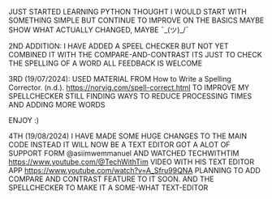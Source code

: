 JUST STARTED LEARNING PYTHON
THOUGHT I WOULD START WITH SOMETHING SIMPLE BUT CONTINUE TO IMPROVE ON THE BASICS
MAYBE SHOW WHAT ACTUALLY CHANGED, MAYBE  ¯\_(ツ)_/¯

2ND ADDITION:
I HAVE ADDED A SPEEL CHECKER BUT NOT YET COMBINED IT WITH THE COMPARE-AND-CONTRAST
ITS JUST TO CHECK THE SPELLING OF A WORD
ALL FEEDBACK IS WELCOME

3RD (19/07/2024):
USED MATERIAL FROM 
How to Write a Spelling Corrector. (n.d.). https://norvig.com/spell-correct.html
TO IMPROVE MY SPELLCHECKER
STILL FINDING WAYS TO REDUCE PROCESSING TIMES
AND ADDING MORE WORDS

ENJOY :)

4TH (19/08/2024)
I HAVE MADE SOME HUGE CHANGES TO THE MAIN CODE
INSTEAD
IT WILL NOW BE A TEXT EDITOR GOT A ALOT OF SUPPORT FORM @asiimwemmanuel AND
WATCHED TECHWITHTIM  https://www.youtube.com/@TechWithTim 
VIDEO WITH HIS TEXT EDITOR APP https://www.youtube.com/watch?v=A_Sfru99QNA
PLANNING TO ADD COMPARE AND CONTRAST FEATURE TO IT SOON.
AND THE SPELLCHECKER
TO MAKE IT A SOME-WHAT TEXT-EDITOR

